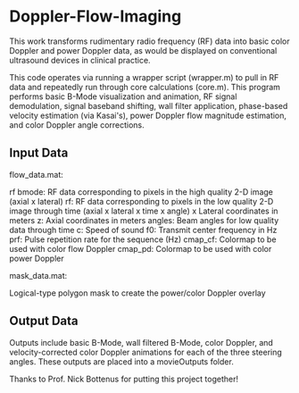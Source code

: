 # Doppler-Flow-Imaging
This work transforms rudimentary radio frequency (RF) data into basic color Doppler and power Doppler data, as would be displayed on conventional ultrasound devices in clinical practice. 

This code operates via running a wrapper script (wrapper.m) to pull in RF data and repeatedly run through core calculations (core.m). This program performs basic B-Mode visualization and animation, RF signal demodulation, signal baseband shifting, wall filter application, phase-based velocity estimation (via Kasai's), power Doppler flow magnitude estimation, and color Doppler angle corrections. 

## Input Data

flow_data.mat:

rf bmode: RF data corresponding to pixels in the high quality 2-D image (axial x lateral)
rf:  RF data corresponding to pixels in the low quality 2-D image through time (axial x lateral x time x angle) x Lateral coordinates in meters
z: Axial coordinates in meters
angles: Beam angles for low quality data through time
c: Speed of sound
f0: Transmit center frequency in Hz
prf: Pulse repetition rate for the sequence (Hz)
cmap_cf: Colormap to be used with color flow Doppler
cmap_pd: Colormap to be used with color power Doppler

mask_data.mat:

Logical-type polygon mask to create the power/color Doppler overlay

## Output Data
Outputs include basic B-Mode, wall filtered B-Mode, color Doppler, and velocity-corrected color Doppler animations for each of the three steering angles. These outputs are placed into a movieOutputs folder. 

Thanks to Prof. Nick Bottenus for putting this project together!
